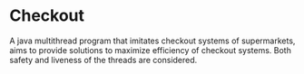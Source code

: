 Checkout
========

A java multithread program that imitates checkout systems of supermarkets, aims to provide solutions to maximize efficiency 
of checkout systems. Both safety and liveness of the threads are considered.
